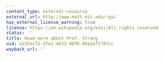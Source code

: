 ```yaml
---
content_type: external-resource
external_url: http://www-math.mit.edu/~gs/
has_external_license_warning: true
license: https://en.wikipedia.org/wiki/All_rights_reserved
status: ''
title: Read more about Prof. Strang
uid: a235ec72-3fe1-4633-90f6-00a2ef5787cc
wayback_url: ''
---
```

